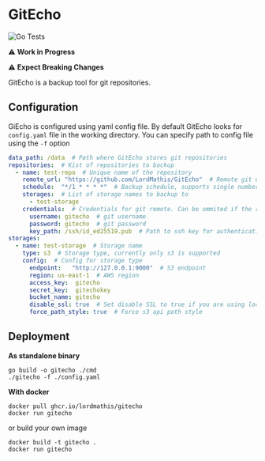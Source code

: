 # GitEcho

![Go Tests](https://github.com/LordMathis/GitEcho/actions/workflows/go.yml/badge.svg)

:warning: **Work in Progress**

:warning: **Expect Breaking Changes**


GitEcho is a backup tool for git repositories.


## Configuration

GiEcho is configured using yaml config file. By default GitEcho looks for `config.yaml` file in the working directory. You can specify path to config file using the `-f` option 

```yaml
data_path: /data  # Path where GitEcho stores git repositories
repositories:  # Kist of repositories to backup
  - name: test-repo  # Unique name of the repository
    remote_url: "https://github.com/LordMathis/GitEcho"  # Remote git url, either https or ssh
    schedule:  "*/1 * * * *"  # Backup schedule, supports single number (minutes) or cron syntax
    storages:  # List of storage names to backup to
      - test-storage
    credentials:  # Credentials for git remote. Can be ommited if the repo is public
      username: gitecho  # git username
      password: gitecho  # git password
      key_path: /ssh/id_ed25519.pub  # Path to ssh key for authentication
storages:
  - name: test-storage  # Storage name
    type: s3  # Storage type, currently only s3 is supported
    config:  # Config for storage type
      endpoint:   "http://127.0.0.1:9000"  # S3 endpoint
      region: us-east-1  # AWS region
      access_key:  gitecho  
      secret_key:  gitechokey
      bucket_name: gitecho
      disable_ssl: true  # Set disable SSL to true if you are using local minio over http
      force_path_style: true  # Force s3 api path style

```


## Deployment

**As standalone binary**

```
go build -o gitecho ./cmd
./gitecho -f ./config.yaml
```

**With docker**

```
docker pull ghcr.io/lordmathis/gitecho
docker run gitecho
```

or build your own image

```
docker build -t gitecho .
docker run gitecho
```